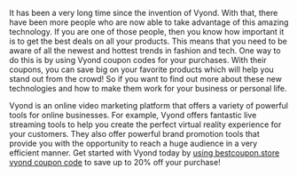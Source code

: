It has been a very long time since the invention of Vyond. With that, there have been more people who are now able to take advantage of this amazing technology. If you are one of those people, then you know how important it is to get the best deals on all your products. This means that you need to be aware of all the newest and hottest trends in fashion and tech. One way to do this is by using Vyond coupon codes for your purchases. With their coupons, you can save big on your favorite products which will help you stand out from the crowd! So if you want to find out more about these new technologies and how to make them work for your business or personal life.

Vyond is an online video marketing platform that offers a variety of powerful tools for online businesses. For example, Vyond offers fantastic live streaming tools to help you create the perfect virtual reality experience for your customers. They also offer powerful brand promotion tools that provide you with the opportunity to reach a huge audience in a very efficient manner. Get started with Vyond today by <a href="https://bestcoupon.store/coupons/vyond-coupon-code/">using bestcoupon.store vyond coupon code</a>
 to save up to 20% off your purchase!
